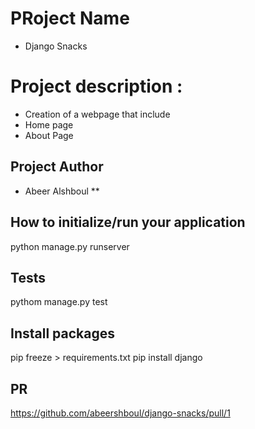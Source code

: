 # PRoject Name

 * Django Snacks

# Project description :

* Creation of a webpage that include
* Home page
* About Page

## Project Author

* Abeer Alshboul **

## How to initialize/run your application
python manage.py runserver
## Tests
pythom manage.py test

## Install packages
pip freeze > requirements.txt
pip install django

## PR 
https://github.com/abeershboul/django-snacks/pull/1
